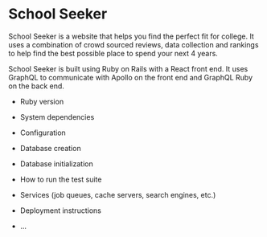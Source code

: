 # School Seeker

School Seeker is a website that helps you find the perfect fit for
college. It uses a combination of crowd sourced reviews, data
collection and rankings to help find the best possible place to spend
your next 4 years.

School Seeker is built using Ruby on Rails with a React front end. It
uses GraphQL to communicate with Apollo on the front end and GraphQL
Ruby on the back end.

* Ruby version

* System dependencies

* Configuration

* Database creation

* Database initialization

* How to run the test suite

* Services (job queues, cache servers, search engines, etc.)

* Deployment instructions

* ...

